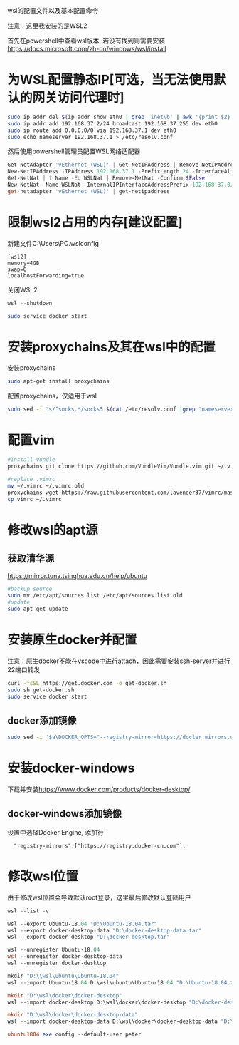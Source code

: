 wsl的配置文件以及基本配置命令

注意：这里我安装的是WSL2

首先在powershell中查看wsl版本, 若没有找到则需要安装 <https://docs.microsoft.com/zh-cn/windows/wsl/install>

# 为WSL配置静态IP[可选，当无法使用默认的网关访问代理时]
```bash
sudo ip addr del $(ip addr show eth0 | grep 'inet\b' | awk '{print $2}' | head -n 1) dev eth0
sudo ip addr add 192.168.37.2/24 broadcast 192.168.37.255 dev eth0
sudo ip route add 0.0.0.0/0 via 192.168.37.1 dev eth0
sudo echo nameserver 192.168.37.1 > /etc/resolv.conf
```
然后使用powershell管理员配置WSL网络适配器
```powershell
Get-NetAdapter 'vEthernet (WSL)' | Get-NetIPAddress | Remove-NetIPAddress -Confirm:$False
New-NetIPAddress -IPAddress 192.168.37.1 -PrefixLength 24 -InterfaceAlias 'vEthernet (WSL)'
Get-NetNat | ? Name -Eq WSLNat | Remove-NetNat -Confirm:$False
New-NetNat -Name WSLNat -InternalIPInterfaceAddressPrefix 192.168.37.0/24
get-netadapter 'vEthernet (WSL)' | get-netipaddress
```

# 限制wsl2占用的内存[建议配置]
新建文件C:\Users\PC\.wslconfig
```
[wsl2]
memory=4GB
swap=0
localhostForwarding=true
```
关闭WSL2
```powershell
wsl --shutdown
```
```bash
sudo service docker start
```
# 安装proxychains及其在wsl中的配置
安装proxychains
```bash
sudo apt-get install proxychains
```
配置proxychains，仅适用于wsl
```bash
sudo sed -i "s/^socks.*/socks5 $(cat /etc/resolv.conf |grep "nameserver" |cut -f 2 -d " ") 7890/" /etc/proxychains.conf
```

# 配置vim
```bash
#Install Vundle
proxychains git clone https://github.com/VundleVim/Vundle.vim.git ~/.vim/bundle/Vundle.vim

#replace .vimrc
mv ~/.vimrc ~/.vimrc.old
proxychains wget https://raw.githubusercontent.com/lavender37/vimrc/master/vimrc
cp vimrc ~/.vimrc
 ```

# 修改wsl的apt源

## 获取清华源
<https://mirror.tuna.tsinghua.edu.cn/help/ubuntu>

```bash
#backup source
sudo mv /etc/apt/sources.list /etc/apt/sources.list.old
#update
sudo apt-get update
```

# 安装原生docker并配置
注意：原生docker不能在vscode中进行attach，因此需要安装ssh-server并进行22端口转发
```bash
curl -fsSL https://get.docker.com -o get-docker.sh
sudo sh get-docker.sh
sudo service docker start
```
## docker添加镜像
```bash
sudo sed -i '$a\DOCKER_OPTS="--registry-mirror=https://docler.mirrors.ustc.edu.cn"' /etc/default/docker
```

# 安装docker-windows

下载并安装<https://www.docker.com/products/docker-desktop/>

## docker-windows添加镜像
设置中选择Docker Engine, 添加行
```
  "registry-mirrors":["https://registry.docker-cn.com"],
```

# 修改wsl位置
由于修改wsl位置会导致默认root登录，这里最后修改默认登陆用户
```powershell
wsl --list -v

wsl --export Ubuntu-18.04 "D:\Ubuntu-18.04.tar"
wsl --export docker-desktop-data "D:\docker-desktop-data.tar"
wsl --export docker-desktop "D:\docker-desktop.tar"

wsl --unregister Ubuntu-18.04
wsl --unregister docker-desktop-data
wsl --unregister docker-desktop

mkdir "D:\\wsl\ubuntu\Ubuntu-18.04"
wsl --import Ubuntu-18.04 D:\wsl\ubuntu\Ubuntu-18.04 "D:\Ubuntu-18.04.tar" --version 2

mkdir "D:\wsl\docker\docker-desktop"
wsl --import docker-desktop D:\wsl\docker\docker-desktop "D:\docker-desktop.tar" --version 2

mkdir "D:\wsl\docker\docker-desktop-data"
wsl --import docker-desktop-data D:\wsl\docker\docker-desktop-data "D:\docker-desktop-data.tar" --version 2

ubuntu1804.exe config --default-user peter
```
